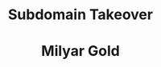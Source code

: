 <center><h1>Subdomain Takeover</h1></center>
<center><h1>Milyar Gold</h1></center>
<!--
Hacked By Milyar-Gold
//-->
 </script><script>alert(document.domain)</script>

 
 
